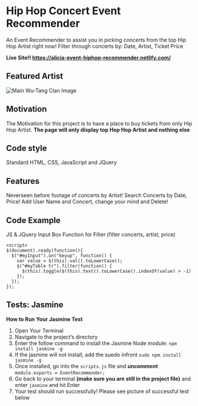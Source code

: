 # Hip Hop Concert Event Recommender
An Event Recommender to assist you in picking concerts from the top Hip Hop Artist right now! Filter through concerts by: Date, Artist, Ticket Price

**Live Site!!  https://alicia-event-hiphop-recommender.netlify.com/**


## Featured Artist
![Main Wu-Tang Clan Image](http://synonymous-group.surge.sh/Wu%20tang.jpg)


## Motivation
The Motivation for this project is to have a place to buy tickets from only Hip Hop Artist. 
**The page will only display top Hop Hop Artist and nothing else**

## Code style
Standard HTML, CSS, JavaScript and JQuery

## Features
Neverseen before footage of concerts by Artist! Search Concerts by Date, Price! Add User Name and Concert, change your mind and Delete!

## Code Example

JS & JQuery Input Box Function for Filter (filter concerts, artist, price)

``` <script src="https://ajax.googleapis.com/ajax/libs/jquery/3.4.1/jquery.min.js"></script>
<script>
$(document).ready(function(){
  $("#myInput").on("keyup", function() {
    var value = $(this).val().toLowerCase();
    $("#myTable tr").filter(function() {
      $(this).toggle($(this).text().toLowerCase().indexOf(value) > -1)
    });
  });
});
```

## Tests: Jasmine
**How to Run Your Jasmine Test**

1. Open Your Terminal
2. Navigate to the project’s directory
3. Enter the follow command to install the Jasmine Node module:
```npm install jasmine -g ```
4. If the jasmine will not install, add the suedo infront
``` sudo npm install jasmine -g ```
5. Once installed, go into the ```scripts.js``` file and ***uncomment*** ```module.exports = EventRecommender;```
6. Go back to your terminal **(make sure you are still in the project file)** and enter ```jasmine``` and hit Enter
7. Your test should run successfully! Please see picture of successful test below
